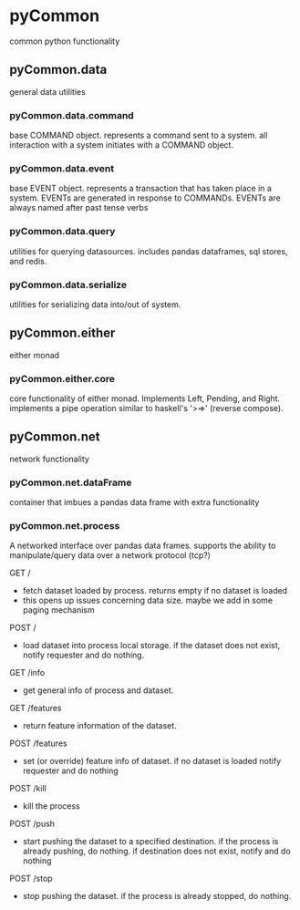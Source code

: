 # pyCommon

common python functionality

## pyCommon.data

general data utilities

### pyCommon.data.command

base COMMAND object. represents a command sent to a system. all interaction
with a system initiates with a COMMAND object.

### pyCommon.data.event

base EVENT object. represents a transaction that has taken place in a system.
EVENTs are generated in response to COMMANDs. EVENTs are always named after
past tense verbs

### pyCommon.data.query

utilities for querying datasources. includes pandas dataframes, sql stores,
and redis.

### pyCommon.data.serialize

utilities for serializing data into/out of system.

## pyCommon.either

either monad

### pyCommon.either.core

core functionality of either monad. Implements Left, Pending, and Right.
implements a pipe operation similar to haskell's '>=>' (reverse compose).

## pyCommon.net

network functionality

### pyCommon.net.dataFrame

container that imbues a pandas data frame with extra functionality

### pyCommon.net.process

A networked interface over pandas data frames. supports the ability
to manipulate/query data over a network protocol (tcp?)

GET /
- fetch dataset loaded by process. returns empty if no dataset is loaded
- this opens up issues concerning data size. maybe we add in some paging
  mechanism

POST /
- load dataset into process local storage. if the dataset does not exist,
  notify requester and do nothing.

GET /info
- get general info of process and dataset.

GET /features
- return feature information of the dataset.

POST /features
- set (or override) feature info of dataset. if no dataset is loaded notify
  requester and do nothing

POST /kill
- kill the process

POST /push
- start pushing the dataset to a specified destination. if the process is
  already pushing, do nothing. if destination does not exist, notify and 
  do nothing

POST /stop
- stop pushing the dataset. if the process is already stopped, do nothing.



